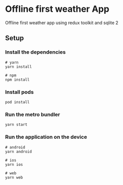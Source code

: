 # Offline first weather App

Offline first weather app using redux toolkit and sqlite 2

## Setup

### Install the dependencies

```shell
# yarn
yarn install

# npm
npm install
```

### Install pods

```
pod install
```

### Run the metro bundler

```
yarn start
```

### Run the application on the device

```shell
# android
yarn android

# ios
yarn ios

# web
yarn web
```

